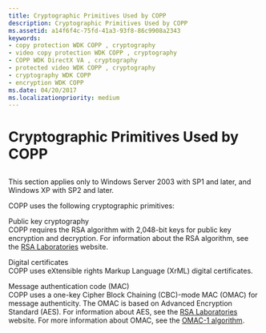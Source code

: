 ```yaml
---
title: Cryptographic Primitives Used by COPP
description: Cryptographic Primitives Used by COPP
ms.assetid: a14f6f4c-75fd-41a3-93f8-86c9908a2343
keywords:
- copy protection WDK COPP , cryptography
- video copy protection WDK COPP , cryptography
- COPP WDK DirectX VA , cryptography
- protected video WDK COPP , cryptography
- cryptography WDK COPP
- encryption WDK COPP
ms.date: 04/20/2017
ms.localizationpriority: medium
---
```


# Cryptographic Primitives Used by COPP


## <span id="ddk_cryptographic_primitives_used_by_copp_gg"></span><span id="DDK_CRYPTOGRAPHIC_PRIMITIVES_USED_BY_COPP_GG"></span>


This section applies only to Windows Server 2003 with SP1 and later, and Windows XP with SP2 and later.

COPP uses the following cryptographic primitives:

<span id="Public_key_cryptography"></span><span id="public_key_cryptography"></span><span id="PUBLIC_KEY_CRYPTOGRAPHY"></span>Public key cryptography  
COPP requires the RSA algorithm with 2,048-bit keys for public key encryption and decryption. For information about the RSA algorithm, see the [RSA Laboratories](https://go.microsoft.com/fwlink/p/?linkid=70411) website.

<span id="Digital_certificates"></span><span id="digital_certificates"></span><span id="DIGITAL_CERTIFICATES"></span>Digital certificates  
COPP uses eXtensible rights Markup Language (XrML) digital certificates.

<span id="Message_authentication_code__MAC_"></span><span id="message_authentication_code__mac_"></span><span id="MESSAGE_AUTHENTICATION_CODE__MAC_"></span>Message authentication code (MAC)  
COPP uses a one-key Cipher Block Chaining (CBC)-mode MAC (OMAC) for message authenticity. The OMAC is based on Advanced Encryption Standard (AES). For information about AES, see the [RSA Laboratories](https://go.microsoft.com/fwlink/p/?linkid=70411) website. For more information about OMAC, see the [OMAC-1 algorithm](https://go.microsoft.com/fwlink/p/?linkid=70417).

 

 





